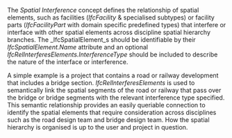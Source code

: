 The _Spatial Interference_ concept defines the relationship of spatial elements, such as facilities (_IfcFacility_ & specialised subtypes) or facility parts (_IfcFacilityPart_ with domain specific predefined types) that interfere or interface with other spatial elements across discipline spatial hierarchy branches. The _IfcSpatialElement_s should be identifiable by their _IfcSpatialElement.Name_ attribute and an optional _IfcRelInterferesElements.InterferenceType_ should be included to describe the nature of the interface or interference.

A simple example is a project that contains a road or railway development that includes a bridge section. _IfcRelInterferesElements_ is used to semantically link the spatial segments of the road or railway that pass over the bridge or bridge segments with the relevant interference type specified. This semantic relationship provides an easily queriable connection to identify the spatial elements that require consideration across disciplines such as the road design team and bridge design team. How the spatial hierarchy is organised is up to the user and project in question.
